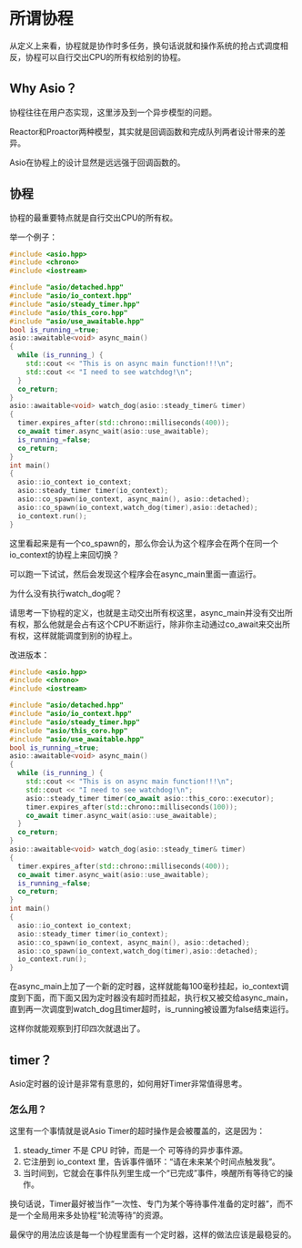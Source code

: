 # 所谓协程

从定义上来看，协程就是协作时多任务，换句话说就和操作系统的抢占式调度相反，协程可以自行交出CPU的所有权给别的协程。

## Why Asio？

协程往往在用户态实现，这里涉及到一个异步模型的问题。

Reactor和Proactor两种模型，其实就是回调函数和完成队列两者设计带来的差异。

Asio在协程上的设计显然是远远强于回调函数的。

## 协程

协程的最重要特点就是自行交出CPU的所有权。

举一个例子：

```c++
#include <asio.hpp>
#include <chrono>
#include <iostream>

#include "asio/detached.hpp"
#include "asio/io_context.hpp"
#include "asio/steady_timer.hpp"
#include "asio/this_coro.hpp"
#include "asio/use_awaitable.hpp"
bool is_running_=true;
asio::awaitable<void> async_main()
{
  while (is_running_) {
    std::cout << "This is on async main function!!!\n";
    std::cout << "I need to see watchdog!\n";
  }
  co_return;
}
asio::awaitable<void> watch_dog(asio::steady_timer& timer)
{
  timer.expires_after(std::chrono::milliseconds(400));
  co_await timer.async_wait(asio::use_awaitable);
  is_running_=false;
  co_return;
}
int main()
{
  asio::io_context io_context;
  asio::steady_timer timer(io_context);
  asio::co_spawn(io_context, async_main(), asio::detached);
  asio::co_spawn(io_context,watch_dog(timer),asio::detached);
  io_context.run();
}
```

这里看起来是有一个co\_spawn的，那么你会认为这个程序会在两个在同一个io\_context的协程上来回切换？

可以跑一下试试，然后会发现这个程序会在async\_main里面一直运行。

为什么没有执行watch\_dog呢？

请思考一下协程的定义，也就是主动交出所有权这里，async\_main并没有交出所有权，那么他就是会占有这个CPU不断运行，除非你主动通过co\_await来交出所有权，这样就能调度到别的协程上。

改进版本：

```c++
#include <asio.hpp>
#include <chrono>
#include <iostream>

#include "asio/detached.hpp"
#include "asio/io_context.hpp"
#include "asio/steady_timer.hpp"
#include "asio/this_coro.hpp"
#include "asio/use_awaitable.hpp"
bool is_running_=true;
asio::awaitable<void> async_main()
{
  while (is_running_) {
    std::cout << "This is on async main function!!!\n";
    std::cout << "I need to see watchdog!\n";
    asio::steady_timer timer(co_await asio::this_coro::executor);
    timer.expires_after(std::chrono::milliseconds(100));
    co_await timer.async_wait(asio::use_awaitable);
  }
  co_return;
}
asio::awaitable<void> watch_dog(asio::steady_timer& timer)
{
  timer.expires_after(std::chrono::milliseconds(400));
  co_await timer.async_wait(asio::use_awaitable);
  is_running_=false;
  co_return;
}
int main()
{
  asio::io_context io_context;
  asio::steady_timer timer(io_context);
  asio::co_spawn(io_context, async_main(), asio::detached);
  asio::co_spawn(io_context,watch_dog(timer),asio::detached);
  io_context.run();
}
```

在async\_main上加了一个新的定时器，这样就能每100毫秒挂起，io\_context调度到下面，而下面又因为定时器没有超时而挂起，执行权又被交给async\_main，直到再一次调度到watch\_dog且timer超时，is\_running被设置为false结束运行。

这样你就能观察到打印四次就退出了。

## timer？

Asio定时器的设计是非常有意思的，如何用好Timer非常值得思考。

### 怎么用？

这里有一个事情就是说Asio Timer的超时操作是会被覆盖的，这是因为：

1. steady_timer 不是 CPU 时钟，而是一个 可等待的异步事件源。
2. 它注册到 io_context 里，告诉事件循环：“请在未来某个时间点触发我”。
3. 当时间到，它就会在事件队列里生成一个“已完成”事件，唤醒所有等待它的操作。

换句话说，Timer最好被当作“一次性、专门为某个等待事件准备的定时器”，而不是一个全局用来多处协程“轮流等待”的资源。

最保守的用法应该是每一个协程里面有一个定时器，这样的做法应该是最稳妥的。
